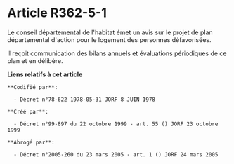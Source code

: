 # Article R362-5-1

Le conseil départemental de l'habitat émet un avis sur le projet de plan départemental d'action pour le logement des
personnes défavorisées.

Il reçoit communication des bilans annuels et évaluations périodiques de ce plan et en délibère.

**Liens relatifs à cet article**

	**Codifié par**:

	  - Décret n°78-622 1978-05-31 JORF 8 JUIN 1978

	**Créé par**:

	  - Décret n°99-897 du 22 octobre 1999 - art. 55 () JORF 23 octobre 1999

	**Abrogé par**:

	  - Décret n°2005-260 du 23 mars 2005 - art. 1 () JORF 24 mars 2005

